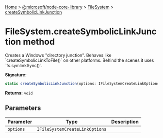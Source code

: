 [Home](./index) &gt; [@microsoft/node-core-library](./node-core-library.md) &gt; [FileSystem](./node-core-library.filesystem.md) &gt; [createSymbolicLinkJunction](./node-core-library.filesystem.createsymboliclinkjunction.md)

# FileSystem.createSymbolicLinkJunction method

Creates a Windows "directory junction". Behaves like \`createSymbolicLinkToFile()\` on other platforms. Behind the scenes it uses \`fs.symlinkSync()\`.

**Signature:**
```javascript
static createSymbolicLinkJunction(options: IFileSystemCreateLinkOptions): void;
```
**Returns:** `void`

## Parameters

|  Parameter | Type | Description |
|  --- | --- | --- |
|  `options` | `IFileSystemCreateLinkOptions` |  |

